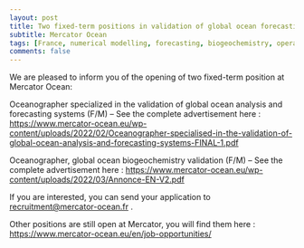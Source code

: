 ```yaml
---
layout: post
title: Two fixed-term positions in validation of global ocean forecasting (Toulouse, France)
subtitle: Mercator Ocean
tags: [France, numerical modelling, forecasting, biogeochemistry, operational oceanography]
comments: false
---
```

We are pleased to inform you of the opening of two fixed-term position at Mercator Ocean:

Oceanographer specialized in the validation of global ocean analysis and forecasting systems (F/M) –
See the complete advertisement here :
https://www.mercator-ocean.eu/wp-content/uploads/2022/02/Oceanographer-specialised-in-the-validation-of-global-ocean-analysis-and-forecasting-systems-FINAL-1.pdf

Oceanographer, global ocean biogeochemistry validation (F/M) – See the complete advertisement
here : https://www.mercator-ocean.eu/wp-content/uploads/2022/03/Annonce-EN-V2.pdf
 
If you are interested, you can send your application to recruitment@mercator-ocean.fr .

Other positions are still open at Mercator, you will find them here : https://www.mercator-ocean.eu/en/job-opportunities/
